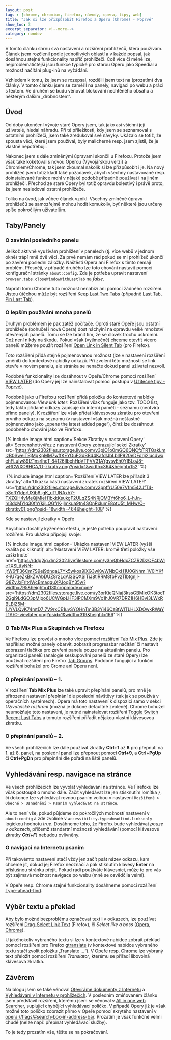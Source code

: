 ```yaml
---
layout: post
tags : [chrome, chromium, firefox, návody, opera, tipy, web]
title: "Jak si lze přizpůsobit Firefox a Operu (Chrome) - Poprvé"
show_toc: 3
excerpt_separator: <!--more-->
category: nondev
---
```


V tomto článku shrnu svá nastavení a rozšíření prohlížečů, která používám. Článek jsem rozčlenil podle jednotlivých oblastí a v každé popsal, jak dosáhnou stejné funkcionality napříč prohlížeči. Což více či méně lze, nejproblematičtější jsou funkce typické pro starou Operu jako Speedial a možnost načítání plug-inů na vyžádání.

Vzhledem k tomu, že jsem se rozepsal, rozdělil jsem text na (prozatím) dva články. V tomto článku jsem se zaměřil na panely, navigaci po webu a práci s textem. Ve druhém se budu věnovat blokování nechtěného obsahu a některým dalším „drobnostem“.

<!--more-->

## Úvod

Od doby ukončení vývoje staré Opery jsem, tak jako asi všichni její uživatelé, hledal náhradu. Při té příležitosti, kdy jsem se seznamoval s ostatními prohlížeči, jsem také zredukoval své návyky. Ukázalo se totiž, že spousta věcí, které jsem používal, byly malicherné resp. jsem zjistil, že je vlastně nepotřebuji.

Nakonec jsem s dále zmíněnými úpravami skončil u Firefoxu. Protože jsem však také koketoval s novou Operou (Vývojářskou verzí) a Chromiem/Chrome, tak jsem zkoumal nakolik si lze přizpůsobit i je. Na nový prohlížeč jsem totiž kladl také požadavek, abych všechny nastavované resp. doinstalované funkce mohl v nějaké podobě případně používat i na jiném prohlížeči. Přechod ze staré Opery byl totiž opravdu bolestivý i právě proto, že jsem nesledoval ostatní prohlížeče.

Toliko na úvod, jak vůbec článek vznikl. Všechny zmíněné úpravy prohlížečů se samozřejmě mohou hodit komukoliv, byť některé jsou určeny spíše pokročilým uživatelům.

## Taby/Panely

### O zavírání posledního panelu
Jelikož aktivně využívám prohlížení v panelech (tj. více webů v jednom okně) trápí mně dvě věci. Za prvé nemám rád pokud se mi prohlížeč ukončí po zavření poslední záložky. Naštěstí Opera ani Firefox s tímto nemají problém. Přesněji, v případě druhého lze toto chování nastavit pomocí konfigurační stránky `about:config`. Zde je potřeba upravit nastavení `browser.tabs.closeWindowWithLastTab` na _false_.

Naproti tomu Chrome tuto možnost nenabízí ani pomocí žádného rozšíření. Jistou útěchou může být rozšíření [Keep Last Two Tabs](https://chrome.google.com/webstore/detail/keep-last-two-tabs/fcnmaiiahjldikaollhjobhchdbhfhgf "Odkaz na rozšíření pro Chrome Keep Last Two Tabs") (případně [Last Tab](https://chrome.google.com/webstore/detail/last-tab/nggjcpipkefkgldicofgmealjndjnhba "Odkaz na rozšíření pro Chrome Last Tab"), [Pin Last Tab](https://chrome.google.com/webstore/detail/pin-last-tab/lmhacemfmaapnkiehojbhmclmdnhjhfn "Odkaz na rozšíření pro Chrome Pin Last Tab")).

### O lepším používání mnoha panelů
Druhým problémem je pak zátěž počítače. Oproti staré Opeře jsou ostatní prohlížeče (bohučel i nová Opera) dost náchylní na opravdu velké množství otevřených panelů. Tomu se lze bránit tím, že se člověk trochu uskromní. Což není nikdy na škodu. Pokud však (vyjímečně) chceme otevřít vícero panelů můžeme použít rozšíření [Open Link in Silent Tab](https://addons.mozilla.org/cs/firefox/addon/open-link-in-silent-tab/?src=api "Odkaz na rozšíření pro Firefox Open Link in Silent Tab") (pro Firefox).

Toto rozšíření přidá stejně pojmenovanou možnost (lze v nastavení rozšíření změnit) do kontextové nabídky odkazů. Při zvolení této možnosti se link otevře v novém panelu, ale stránka se nenačte dokud panel uživatel nezvolí.

Podobné funkcionality lze dosáhnout v Opeře/Chrome pomocí rozšíření  [VIEW LATER](https://chrome.google.com/webstore/detail/view-later-save-links-in/hnolaplfoobcmgfmjphkmbjolinelpkb "Odkaz na rozšíření pro Chrome VIEW LATER") (do Opery jej lze nainstalovat pomocí postupu v [Užitečné tipy - Poprvé](/archive/2013-12-16/uzitecne-tipy-poprve "Užitečné tipy - Poprvé")). 

Podobně jako u Firefoxu rozšíření přidá položku do kontextové nabídky pojmenovanou _View link later_. Rozšíření však funguje jako tzv. TODO list, tedy takto přidané odkazy zapisuje do interní paměti - seznamu (neotvírá přímo panely). K rozšíření lze však přidat klávesovou zkratku pro otevření prvního odkazu na seznamu (v nastavení však možná nešťastně pojmenováno jako „opens the latest added page“), čímž lze dosáhnout podobného chování jako ve Firefoxu.

{% include image.html
    caption='Sekce Zkratky v nastavení Opery'
    alt='Screenshot/výřez z nastavení Opery zobrazující sekci Zkratky'
    src='https://dm2302files.storage.live.com/y3pjO1o0mGQ6QNCfxTRTQakLmizB0SweiTBjMgKpMM7wffKEYOuFGdBBd4KafdlJbLbIlP920eDFdrij2lucdwxehFLuIw89IZ1nsrlheT_84126IIbchHpVTPVV31AYgvsvEh0YIBLoJ8-wRCWXO8HCA/O-zkratky.png?psid=1&width=364&height=152'
%}

![]()
{% include image.html
    caption='Rozšíření VIEW LATER lze přiřadit 3 zkratky'
    alt='Ukázka části nastavení zkratek rozšíření VIEW LATER'
    src='https://dm2302files.storage.live.com/y3ppffrU50e7Vfm542JfT4-o8oRYldprUXib6-gK_uTUNAxh7-TXZQH4vMeQjMleH1bkkKsukgF2ULqZS4NRjQM3Yt6ho6_L-hJn-m3dcMYIq30fhYkjiLQGfrK-jlmkua9tn4SOnRxlumE8otU5t_MHw/O-zkratky01.png?psid=1&width=464&height=108'
%}

Kde se nastavují zkratky v Opeře

Abychom dosáhly kýženého efektu, je ještě potřeba poupravit nastavení rozšíření. Pro ukázku připojuji svoje:

{% include image.html
    caption='Ukázka nastavení VIEW LATER (vyšší kvalita po kliknutí)'
    alt='Nastavení VIEW LATER: kromě třetí položky vše zaškrtnuto'
    href='https://ddg2jq.dm2302.livefilestore.com/y3mQbHdxZCZR2DzOF4bWreTXSLtfyNN-jrW6fF36Cm7S9ej9dnqaL7Yk5wkoa9iXG3wKwWNbOxH1U0GNhm_1V0lYKfK-iU7qeZkBkZVAbDUZ8r2LqAI3SQXSITiJ8tlRRM8fbPvzTlbtgnjI-G8ZvJxFrit4WcBmaqquXPJoqBY35w?width=795&height=413&cropmode=none'
    src='https://dm2302files.storage.live.com/y3prKieQNiaj3kssGBMixOK3tocT2Ggi9LdGO3pMipo6UCWGpLHF3lPCMXm9Vx1hJ0VR7DRZ1H6HBvi3LWxRBLBlZ5M-1JYVLQvK74mtD7_7V9rxCE1uySYOHnTm3B3Yi46Cz8tWITLHLXDOwkRWaYL1A/O-vievlater.png?psid=1&width=319&height=166'
%}

### O Tab Mix Plus a Skupinách ve Firefoxu
Ve Firefoxu lze provést o mnoho více pomocí rozšíření [Tab Mix Plus](https://addons.mozilla.org/en-US/firefox/addon/tab-mix-plus/ "Odkaz na rozšíření pro Firefox Tab Mix Plus"). Zde je například možné panely obarvit, zobrazit progressbar načítání či nastavit zobrazení tlačítka pro zavření panelu pouze na aktuálním panelu. Pro organizaci panelů (analogie seskupování panelů ze staré Opery) lze používat rozšíření pro Firefox [Tab Groups](https://addons.mozilla.org/en-US/firefox/addon/tab-groups-panorama/ "Odkaz na rozšíření pro Firefox Tab Groups"). Podobně fungující a funkční rozšíření bohužel pro Crome ani Operu není.

### O přepínání panelů – 1.
V rozšíření **Tab Mix Plus** lze také upravit přepínání panelů, pro mně je přirozené nastavení přepínání dle poslední návštěvy (tak jak se používá v operačních systémech). Opera má toto nastavení k dispozici samo v sekci _Uživatelské rozhraní_ (možná je dokone defaultně zvolené). Chrome bohužel neumožňuje toto nastavení, je nutné nainstalovat rozšíření [Toggle Switch Recent Last Tabs](https://chrome.google.com/webstore/detail/odhjcgnlbagjllfbilicalpigimhdcll) a tomuto rozšíření přiřadit nějakou vlastní klávesovou zkratku.

### O přepínání panelů – 2.
Ve všech prohlížečích lze dále používat zkratky **Ctrl+1** až **8** pro přepnutí na 1\. až 8\. panel, na poslední panel lze přepnout pomocí **Ctrl+9**, a **Ctrl+PgUp** či **Ctrl+PgDn** pro přepínání dle pořadí na liště panelů.

## Vyhledávání resp. navigace na stránce

Ve všech prohlížečích lze vyvolat vyhledávání na stránce. Ve Firefoxu lze však postoupit o mnoho dále. Začít vyhledávat lze jen stisknutím lomítka **`/`**, či dokonce lze vyhledávat rovnou psaním volbou v nastavení `Rozšířené > Obecné > Usnadnění > Psaním vyhledávat na stránce`.

Ale to není vše, pokud půjdeme do pokročilých možností nastavení v `about:config` a zde zvolíme v `accessibility.typeaheadfind.linksonly` logickou hodnotu _true_. Dosáhneme toho, že Firefox bude vyhledávat _pouze v odkazech_, přičemž standartní možnosti vyhledávání (pomocí klávesové zkratky _**Ctrl+F**_) nebudou ovlivněny.

### O navigaci na Internetu psaním
Při takovémto nastavení stačí vždy jen začít psát název odkazu, kam chceme jít, dokud jej Firefox neoznačí a pak stiknutím klávesy **Enter** na příslušnou stránku přejít. Pokud rádi používáte klávesnici, může to pro vás být zajímavá možnost navigace po webu (mně se osvědčila velmi).

V Opeře resp. Chrome stejné funkcionality dosáhneme pomocí rozšíření [Type-ahead-find](https://chrome.google.com/webstore/detail/type-ahead-find/cpecbmjeidppdiampimghndkikcmoadk "Odkaz na rozšíření pro Chrome Type-ahead-find").

## Výběr textu a překlad

Aby bylo možné bezproblému označovat text i v odkazech, lze používat rozšíření [Drag-Select Link Text](https://addons.mozilla.org/cs/firefox/addon/drag-select-link-text/?src=api "Odkaz na rozšíření pro Firefox Drag-Select Link Text") (Firefox), či _Select like a boss_ ([Opera](https://addons.opera.com/cs/extensions/details/select-like-a-boss/?display=en "Odkaz na rozšíření pro Operu Select like a boss"), [Chrome](https://chrome.google.com/webstore/detail/select-like-a-boss/mnbiiidkialopoakajjpeghipbpljffi "Odkaz na rozšíření pro Chrome Select like a boss")).

U jakéhokoliv vybraného textu si lze v kontextové nabídce zobrait překlad pomocí rozšíření pro Firefox [gtranslate](https://addons.mozilla.org/cs/firefox/addon/gtranslate/ "Odkaz na rozšíření pro Firefox gtranslate") (v kontextové nabídce vybraného textu stačí zvolit položku „Translate ...“). V [Opeře](https://addons.opera.com/cs/extensions/details/translator/ "Odkaz na rozšíření pro Operu Translator") resp. [Chrome](https://chrome.google.com/webstore/detail/translator/blndkmebkmenignoajhoemebccmmfjib "Odkaz na rozšíření pro Chrome Translator") lze vybraný text přeložit pomocí rozšíření _Translator_, kterému se přiřadí libovolná klávesová zkratka.

## Závěrem

Na blogu jsem se také věnoval [Otevíráme dokumenty z Internetu](/archive/2014-03-30/otevirame-dokumenty-z-internetu "Otevíráme dokumenty z Internetu") a [Vyhledávání v Internetu v prohlížečích](/archive/2014-04-06/vyhledavani-v-internetu-v-prohlizecich "Vyhledávání v Internetu v prohlížečích"). V posledním zmiňovaném článku jsem představil rozšíření, kterému jsem se věnoval v [All in one web Searcher](/archive/2014-04-27/all-in-one-web-searcher "All in one web Searcher"), suplující chybějící vyhledávací políčko. V případě Opery již je však možné toto políčko zobrazit přímo v Opeře pomocí skrytého nastavení v [opera://flags/#search-box-in-address-bar](opera://flags/#search-box-in-address-bar "Link zobrazí nastavení vyhledávacího pole v Opeře"). Prozatím je však funkčně velmi chudé (nelze např. přepínat vyhledávací služby).

To je tedy prozatím vše, těšte se na pokračování.
